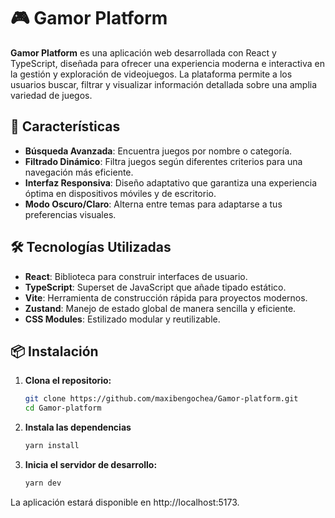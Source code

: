 # 🎮 Gamor Platform

**Gamor Platform** es una aplicación web desarrollada con React y TypeScript, diseñada para ofrecer una experiencia moderna e interactiva en la gestión y exploración de videojuegos. La plataforma permite a los usuarios buscar, filtrar y visualizar información detallada sobre una amplia variedad de juegos.

## 🚀 Características

- **Búsqueda Avanzada**: Encuentra juegos por nombre o categoría.
- **Filtrado Dinámico**: Filtra juegos según diferentes criterios para una navegación más eficiente.
- **Interfaz Responsiva**: Diseño adaptativo que garantiza una experiencia óptima en dispositivos móviles y de escritorio.
- **Modo Oscuro/Claro**: Alterna entre temas para adaptarse a tus preferencias visuales.

## 🛠️ Tecnologías Utilizadas

- **React**: Biblioteca para construir interfaces de usuario.
- **TypeScript**: Superset de JavaScript que añade tipado estático.
- **Vite**: Herramienta de construcción rápida para proyectos modernos.
- **Zustand**: Manejo de estado global de manera sencilla y eficiente.
- **CSS Modules**: Estilizado modular y reutilizable.

## 📦 Instalación

1. **Clona el repositorio:**

   ```bash
   git clone https://github.com/maxibengochea/Gamor-platform.git
   cd Gamor-platform
   ```

2. **Instala las dependencias**

   ```bash
   yarn install
   ```

3. **Inicia el servidor de desarrollo:**

   ```bash
   yarn dev
   ```
La aplicación estará disponible en http://localhost:5173.
